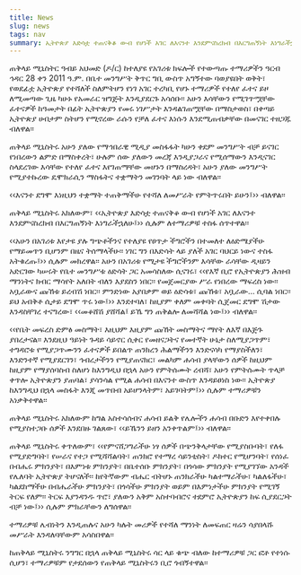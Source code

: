 ```yaml
---
title: News
slug: news
tags: nav
summary: ኢትዮጵያ እድሳቷ ተጠናቅቆ ውብ የሆነች አገር ለእናንተ እንደምናስረክብ በእርግጠኝነት እነግራችኋለሁ.
---
```


ጠቅላይ ሚኒስትር ዓብይ አህመድ (ዶ/ር) ከተለያዩ የአገሪቱ ክፍሎች የተውጣጡ ተማሪዎችን ዓርብ ኅዳር 28 ቀን 2011 ዓ.ም. በቤተ መንግሥት ቅጥር ግቢ ውስጥ አግኝተው ባወያዩበት ወቅት፣ የወደፊቷ ኢትዮጵያ የተሻለች ስለምትሆን የነገ አገር ተረካቢ የሆኑ ተማሪዎች የተለየ ፈተና ይዞ ለሚመጣው ጊዜ ካሁኑ የአመራር ዝግጅት እንዲያደርጉ አሳሰቡ፡፡ አሁን እሳቸውን የሚገጥሟቸው ፈተናዎች ከዓመታት በፊት ኢትዮጵያን የመሩ ነገሥታት እንዳልገጠሟቸው በማስታወስ፣ በቀጣይ ኢትዮጵያ ሀብታም ስትሆን የሚኖረው ራሱን የቻለ ፈተና እነሱን እንደሚጠብቃቸው በመናገር ተዘጋጁ ብለዋል፡፡

ጠቅላይ ሚኒስትሩ አሁን ያለው የማኅበራዊ ሚዲያ መስፋፋት ካሁን ቀደም መንግሥት ብቻ ይናገር የነበረውን ልምድ በማስቀረት፣ ሁሉም ሰው ያለውን መረጃ እንዲያጋራና የሚሰማውን እንዲናገር ስላደረገው እሳቸው የተለየ ፈተና እየገጠማቸው መሆኑን በማስረዳት፣ አሁን ያለው መንግሥት የሚያተኩረው ዴሞክራሲን ማስፋትና ተቋማትን መገንባት ላይ ነው ብለዋል፡፡

‹‹እናንተ ደግሞ እነዚህን ተቋማት ተጠቅማችሁ የተሻለ ለመሥራት የምትጥሩበት ይሁን፤›› ብለዋል፡፡

ጠቅላይ ሚኒስትሩ አክለውም፣ ‹‹ኢትዮጵያ እድሳቷ ተጠናቅቆ ውብ የሆነች አገር ለእናንተ እንደምናስረክብ በእርግጠኝነት እነግራችኋለሁ፤›› ሲሉም ለተማሪዎቹ ተስፋ ሰጥተዋል፡፡

‹‹አሁን በአገሪቱ እየታዩ ያሉ ግጭቶችንና የተለያዩ የፀጥታ ችግሮችን በተመለተ ለዕድሜያችሁ የማይመጥን ቢሆንም በዜና ትሰማላችሁ፡፡ ነገር ግን በእድሳት ላይ ያለች አገር ባህርይ ነውና ተስፋ አትቁረጡ፤›› ሲሉም መክረዋል፡፡ አሁን በአገሪቱ የሚታዩ ችግሮችንም እሳቸው ራሳቸው ዲዛይን አድርገው ካሠሩት የቤተ መንግሥቱ ዕድሳት ጋር አመሳስለው ሲናገሩ፣ ‹‹የእኛ ቢሮ የኢትዮጵያን ሕዝብ ማንነትና ክብር ማሳየት አለበት ብለን እያደስን ነበር፡፡ የመጀመርያው ሥራ የነበረው ማፍረስ ነው፡፡ አቧራውና ጩኸቱ ይረብሽ ነበር፡፡ ምንድነው አያበቃም ወይ ዕድሳቱ፣ ጩኸቱ፣ አቧራው… ሲባል ነበር፡፡ ይህ አብቅቶ ሲታይ ደግሞ ጥሩ ነው፤›› እንደተባለ፣ ከዚያም ቀለም መቀባት ሲጀመር ደግሞ ሽታው እንዳስቸገረ ተናግረው፣ ‹‹መቆሸሽ ያሸሻል፤ ይኼ ግን ጠቅልሎ ለመሻሻል ነው፤›› ብለዋል፡፡

‹‹የቤት መፍረስ ድምፅ መስማት፣ እዚህም እዚያም ጩኸት መስማትና ማየት ለእኛ በእጅጉ ያበረታናል፡፡ እንደዚህ ዓይነት ጉዳይ ሳይኖር ሲቀር የመዘናጋትና የመተኛት ሁኔታ ስለሚያጋጥም፣ ተግዳሮቱ የሚያጋጥሙንን ፈተናዎች ይበልጥ ጠንክረን ሕልማችንን እንድናሳካ የማያስችለን፣ እንድንተኛ የሚያደርገን፣ ኅብረታችንን የሚያጠናክር፣ መልካም ሐሳብ ያላቸውን ሰዎች ከዚህም ከዚያም የማያሰባስብ ስለሆነ ከእንግዲህ በኋላ አሁን የምትሰሙት ረብሻ፣ አሁን የምትሰሙት ጥላቻ ቀጥሎ ኢትዮጵያን ያጠባል፣ ያሳንሳል የሚል ሐሳብ በእናንተ ውስጥ እንዳይፀነስ ነው፡፡ ኢትዮጵያ ከእንግዲህ በኋላ መስፋት እንጂ መጥበብ አይሆንላትም፣ አይገባትም፤›› ሲሉም ተማሪዎቹን አነቃቅተዋል፡፡

ጠቅላይ ሚኒስትሩ አክለውም ከግል አስተሳሰብና ሐሳብ ይልቅ የሌሎችን ሐሳብ በቡድን እየተቀበሉ የሚያስተጋቡ ሰዎች እንደበዙ ገልጸው፣ ‹‹ይኼንን ይዘን አንቀጥልም፤›› ብለዋል፡፡

ጠቅላይ ሚኒስትሩ ቀጥለውም፣ ‹‹የምናሸጋግራችሁ ነፃ ሰዎች በጭንቅላታቸው የሚያስቡባት፣ የለፋ የሚያድግባት፣ የሠራና የተጋ የሚሻሻልባት፣ ጠንክሮ የተማረ ሳይንቲስት፣ ዶክተር የሚሆንባት፣ የሰነፈ በብሔሩ ምክንያት፣ በእምነቱ ምክንያት፣ በቤተሰቡ ምክንያት፣ በጎሳው ምክንያት የሚያገኘው አንዳች የሌለባት ኢትዮጵያ ትሆናለች፡፡ ከየትኛውም ብሔር ብትሆኑ ጠንክራችሁ ካልተማራችሁ፣ ካልለፋችሁ፣ ካልደከማችሁ በብሔራችሁ ምክንያት፣ በጎሳችሁ ምክንያት ወይም በእምነታችሁ ምክንያት የሚገኝ ትርፍ የለም፡፡ ትርፍ እያንዳንዱ ጥሮ፣ ያለውን አቅም አስተባብሮና ተደምሮ ኢትዮጵያን ከፍ ሲያደርጋት ብቻ ነው፤›› ሲሉም ምክራቸውን ለግሰዋል፡፡

ተማሪዎቹ ሌብነትን እንዲጠሉና አሁን ካሉት መሪዎች የተሻለ ማንነት ለመፍጠር ዛሬን ሳያበላሹ መሥራት እንዳለባቸውም አሳስበዋል፡፡

ከጠቅላይ ሚኒስትሩ ንግግር በኋላ ጠቅላይ ሚኒስትሩ ሳር ላይ ቁጭ ብለው ከተማሪዎቹ ጋር ፎቶ የተነሱ ሲሆን፣ ተማሪዎቹም የታደሰውን የጠቅላይ ሚኒስትሩን ቢሮ ጎብኝተዋል፡፡

